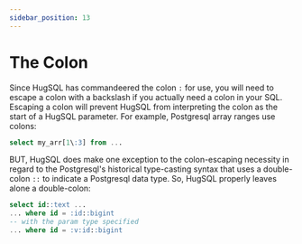 ```yaml
---
sidebar_position: 13
---
```


# The Colon

Since HugSQL has commandeered the colon `:` for use, you will need to escape a colon with a backslash if you actually need a colon in your SQL. Escaping a colon will prevent HugSQL from interpreting the colon as the start of a HugSQL parameter. For example, Postgresql array ranges use colons:

```sql title="SQL"
select my_arr[1\:3] from ...
```

BUT, HugSQL does make one exception to the colon-escaping necessity in regard to the Postgresql's historical type-casting syntax that uses a double-colon `::` to indicate a Postgresql data type. So, HugSQL properly leaves alone a double-colon:

```sql title="SQL"
select id::text ...
... where id = :id::bigint
-- with the param type specified
... where id = :v:id::bigint
```
